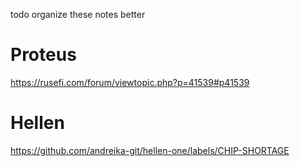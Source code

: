 todo organize these notes better

# Proteus

https://rusefi.com/forum/viewtopic.php?p=41539#p41539

# Hellen

https://github.com/andreika-git/hellen-one/labels/CHIP-SHORTAGE